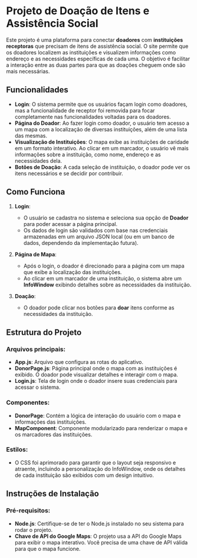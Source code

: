 # Projeto de Doação de Itens e Assistência Social

Este projeto é uma plataforma para conectar **doadores** com **instituições receptoras** que precisam de itens de assistência social. O site permite que os doadores localizem as instituições e visualizem informações como endereço e as necessidades específicas de cada uma. O objetivo é facilitar a interação entre as duas partes para que as doações cheguem onde são mais necessárias.

## Funcionalidades

- **Login**: O sistema permite que os usuários façam login como doadores, mas a funcionalidade de receptor foi removida para focar completamente nas funcionalidades voltadas para os doadores.
- **Página do Doador**: Ao fazer login como doador, o usuário tem acesso a um mapa com a localização de diversas instituições, além de uma lista das mesmas.
- **Visualização de Instituições**: O mapa exibe as instituições de caridade em um formato interativo. Ao clicar em um marcador, o usuário vê mais informações sobre a instituição, como nome, endereço e as necessidades dela.
- **Botões de Doação**: A cada seleção de instituição, o doador pode ver os itens necessários e se decidir por contribuir.

## Como Funciona

1. **Login**:
   - O usuário se cadastra no sistema e seleciona sua opção de **Doador** para poder acessar a página principal.
   - Os dados de login são validados com base nas credenciais armazenadas em um arquivo JSON local (ou em um banco de dados, dependendo da implementação futura).

2. **Página de Mapa**:
   - Após o login, o doador é direcionado para a página com um mapa que exibe a localização das instituições.
   - Ao clicar em um marcador de uma instituição, o sistema abre um **InfoWindow** exibindo detalhes sobre as necessidades da instituição.

3. **Doação**:
   - O doador pode clicar nos botões para **doar** itens conforme as necessidades da instituição.

## Estrutura do Projeto

### Arquivos principais:

- **App.js**: Arquivo que configura as rotas do aplicativo.
- **DonorPage.js**: Página principal onde o mapa com as instituições é exibido. O doador pode visualizar detalhes e interagir com o mapa.
- **Login.js**: Tela de login onde o doador insere suas credenciais para acessar o sistema.


### Componentes:
- **DonorPage**: Contém a lógica de interação do usuário com o mapa e informações das instituições.
- **MapComponent**: Componente modularizado para renderizar o mapa e os marcadores das instituições.

### Estilos:
- O CSS foi aprimorado para garantir que o layout seja responsivo e atraente, incluindo a personalização do InfoWindow, onde os detalhes de cada instituição são exibidos com um design intuitivo.


## Instruções de Instalação

### Pré-requisitos:

- **Node.js**: Certifique-se de ter o Node.js instalado no seu sistema para rodar o projeto.
- **Chave de API do Google Maps**: O projeto usa a API do Google Maps para exibir o mapa interativo. Você precisa de uma chave de API válida para que o mapa funcione.

